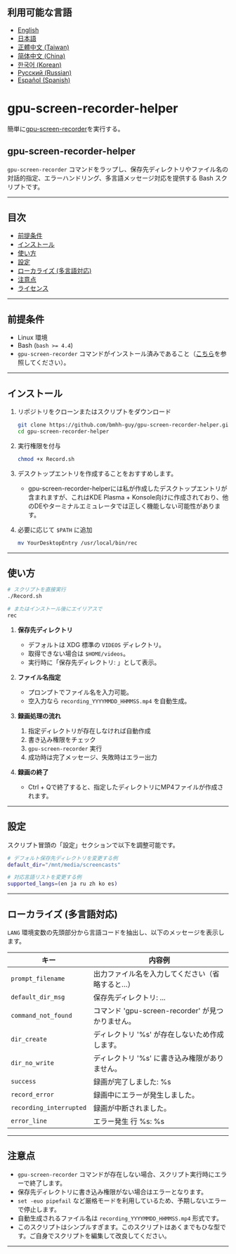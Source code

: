## 利用可能な言語

- [English](README.md)
- [日本語](README.ja.md)
- [正體中文 (Taiwan)](README.zh-TW.md)
- [简体中文 (China)](README.zh-CN.md)
- [한국어 (Korean)](README.ko.md)
- [Русский (Russian)](README.ru.md)
- [Español (Spanish)](README.es.md)

# gpu-screen-recorder-helper
簡単に[gpu-screen-recorder](https://git.dec05eba.com/gpu-screen-recorder/about/)を実行する。

## gpu-screen-recorder-helper

`gpu-screen-recorder` コマンドをラップし、保存先ディレクトリやファイル名の対話的指定、エラーハンドリング、多言語メッセージ対応を提供する Bash スクリプトです。

---

## 目次

- [前提条件](#前提条件)  
- [インストール](#インストール)  
- [使い方](#使い方)  
- [設定](#設定)  
- [ローカライズ (多言語対応)](#ローカライズ-多言語対応)  
- [注意点](#注意点)  
- [ライセンス](#ライセンス)  

---

## 前提条件

- Linux 環境  
- Bash (`bash >= 4.4`)  
- `gpu-screen-recorder` コマンドがインストール済みであること（[こちら](https://git.dec05eba.com/gpu-screen-recorder/about/)を参照してください）。  

---

## インストール

1. リポジトリをクローンまたはスクリプトをダウンロード  
   ```bash
   git clone https://github.com/bmhh-guy/gpu-screen-recorder-helper.git
   cd gpu-screen-recorder-helper
   ```

2. 実行権限を付与  
   ```bash
   chmod +x Record.sh
   ```
3. デスクトップエントリを作成することをおすすめします。
   - gpu-screen-recorder-helperには私が作成したデスクトップエントリが含まれますが、これはKDE Plasma + Konsole向けに作成されており、他のDEやターミナルエミュレータでは正しく機能しない可能性があります。

5. 必要に応じて `$PATH` に追加  
   ```bash
   mv YourDesktopEntry /usr/local/bin/rec
   ```

---

## 使い方

```bash
# スクリプトを直接実行
./Record.sh

# またはインストール後にエイリアスで
rec
```

1. **保存先ディレクトリ**  
   - デフォルトは XDG 標準の `VIDEOS` ディレクトリ。  
   - 取得できない場合は `$HOME/videos`。  
   - 実行時に「保存先ディレクトリ: 」として表示。

2. **ファイル名指定**  
   - プロンプトでファイル名を入力可能。  
   - 空入力なら `recording_YYYYMMDD_HHMMSS.mp4` を自動生成。

3. **録画処理の流れ**  
   1. 指定ディレクトリが存在しなければ自動作成  
   2. 書き込み権限をチェック  
   3. `gpu-screen-recorder` 実行  
   4. 成功時は完了メッセージ、失敗時はエラー出力

4. **録画の終了**
   - Ctrl + Qで終了すると、指定したディレクトリにMP4ファイルが作成されます。
---

## 設定

スクリプト冒頭の「設定」セクションで以下を調整可能です。

```bash
# デフォルト保存先ディレクトリを変更する例
default_dir="/mnt/media/screencasts"

# 対応言語リストを変更する例
supported_langs=(en ja ru zh ko es)
```

---

## ローカライズ (多言語対応)

`LANG` 環境変数の先頭部分から言語コードを抽出し、以下のメッセージを表示します。

| キー                       | 内容例                                           |
|----------------------------|--------------------------------------------------|
| `prompt_filename`          | 出力ファイル名を入力してください（省略すると…）  |
| `default_dir_msg`          | 保存先ディレクトリ: ...                          |
| `command_not_found`        | コマンド 'gpu-screen-recorder' が見つかりません。|
| `dir_create`               | ディレクトリ '%s' が存在しないため作成します。    |
| `dir_no_write`             | ディレクトリ '%s' に書き込み権限がありません。    |
| `success`                  | 録画が完了しました: %s                            |
| `record_error`             | 録画中にエラーが発生しました。                   |
| `recording_interrupted`    | 録画が中断されました。                           |
| `error_line`               | エラー発生 行 %s: %s                             |

---

## 注意点

- `gpu-screen-recorder` コマンドが存在しない場合、スクリプト実行時にエラーで終了します。  
- 保存先ディレクトリに書き込み権限がない場合はエラーとなります。  
- `set -euo pipefail` など厳格モードを利用しているため、予期しないエラーで停止します。  
- 自動生成されるファイル名は `recording_YYYYMMDD_HHMMSS.mp4` 形式です。
- このスクリプトはシンプルすぎます。このスクリプトはあくまでもひな型です。ご自身でスクリプトを編集して改良してください。

---
